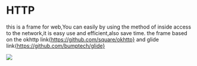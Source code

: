  HTTP
 ======================================================
 
 this is a frame for web,You can easily by using the method of inside access to the network,it is easy use and efficient,also save time. the frame based on the okhttp link{https://github.com/square/okhttp} and glide link{https://github.com/bumptech/glide}
 
 ![](http://www.apkbus.com/data/attachment/forum/201508/26/162351nes8eqe83hhhbple.jpg)
 
